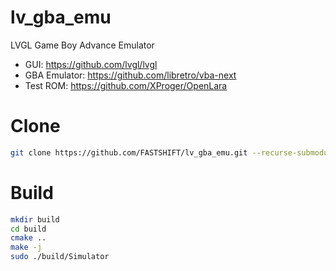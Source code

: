 # lv_gba_emu
LVGL Game Boy Advance Emulator
* GUI: https://github.com/lvgl/lvgl
* GBA Emulator: https://github.com/libretro/vba-next
* Test ROM: https://github.com/XProger/OpenLara

# Clone
```bash
git clone https://github.com/FASTSHIFT/lv_gba_emu.git --recurse-submodules
```

# Build
```bash
mkdir build
cd build
cmake ..
make -j
sudo ./build/Simulator 
```
